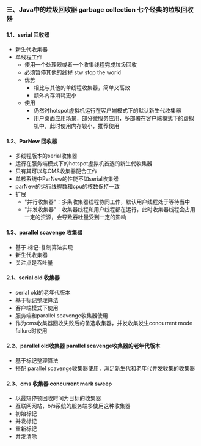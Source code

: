 ### 三、Java中的垃圾回收器 garbage collection 七个经典的垃圾回收器
#### 1.1、serial 回收器
- 新生代收集器
- 单线程工作
    + 使用一个处理器或者一个收集线程完成垃圾回收
    + 必须暂停其他的线程 stw stop the world
    + 优势
        - 相比与其他的单线程收集器，简单又高效
        - 额外内存消耗更小
    + 使用
        - 仍然时hotspot虚拟机运行在客户端模式下的默认新生代收集器
        - 用户桌面应用场景，部分微服务应用，多部署在客户端模式下的虚拟机中，此时使用内存较小，推荐使用
#### 1.2、ParNew 回收器
- 多线程版本的serial收集器
- 运行在服务端模式下的hotspot虚拟机首选的新生代收集器
- 只有其可以与CMS收集器配合工作
- 单核系统中ParNew的性能不如serial收集器
- parNew的运行线程数和cpu的核数保持一致
- 扩展
    + "并行收集器"：多条收集器线程协同工作，默认用户线程处于等待当中
    + "并发收集器"：收集器线程和用户线程都在运行，此时收集器线程会占用一定的资源，会导致吞吐量受到一定的影响
#### 1.3、parallel scavenge 收集器
- 基于 标记-复制算法实现
- 新生代收集器
- 关注点是吞吐量
#### 2.1、serial old 收集器
- serial old的老年代版本
- 基于标记整理算法
- 客户端模式下使用
- 服务端和parallel scavenge收集器使用
- 作为cms收集器回收失败后的备选收集器，并发收集发生concurrent mode failure时使用
#### 2.2、parallel old收集器 parallel scavenge收集器的老年代版本
- 基于标记整理算法
- 搭配 parallel scavenge收集器使用，满足新生代和老年代并发收集的收集器
#### 2.3、cms 收集器 concurrent mark sweep
- 以最短停顿回收时间为目标的收集器
- 互联网网站，b/s系统的服务端多使用这种收集器
- 初始标记
- 并发标记
- 重新标记
- 并发清除
